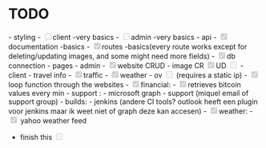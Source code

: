 <h1>TODO</h1>
<!-- this file is a combination of html and md syntax due to -[ ] not working as a checkbox-->
 - styling
    - <input type="checkbox" disabled>client -very basics
    - <input type="checkbox" disabled>admin  -very basics
 - api
    - <input type="checkbox" checked disabled>documentation -basics
    - <input type="checkbox" checked disabled>routes -basics(every route works except for deleting/updating images, and some might need more fields)
    - <input type="checkbox" checked disabled>db connection 
 - pages
    - admin
        - <input type="checkbox" checked disabled>website CRUD 
        - image CR <input type="checkbox" checked disabled>UD <input type="checkbox" disabled>
    - client
        - travel info 
            - <input type="checkbox" checked disabled>traffic 
            - <input type="checkbox" checked disabled>weather 
            - ov <input type="checkbox" disabled> (requires a static ip)
        - <input type="checkbox" checked disabled>loop function through the websites 
        - <input type="checkbox" checked disabled>financial:
            - <input type="checkbox" checked disabled>retrieves bitcoin values every min
        - support :
            - microsoft graph - support (miquel email of support group)
        - builds:
            - jenkins (andere CI tools? outlook heeft een plugin voor jenkins maar ik weet niet of graph deze kan accesen)
        - <input type="checkbox" checked disabled>weather:
            - <input type="checkbox" checked disabled> yahoo weather feed
        
 - finish this <input type="checkbox" disabled>